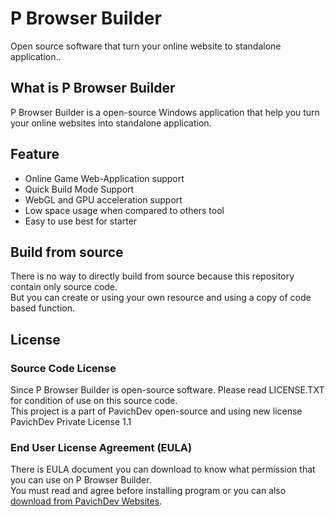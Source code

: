 # P Browser Builder
Open source software that turn your online website to standalone application..
## What is P Browser Builder
P Browser Builder is a open-source Windows application that help you turn your online websites into standalone application.
## Feature
* Online Game Web-Application support
* Quick Build Mode Support
* WebGL and GPU acceleration support
* Low space usage when compared to others tool
* Easy to use best for starter
## Build from source
There is no way to directly build from source because this repository contain only source code.\
But you can create or using your own resource and using a copy of code based function.
## License
### Source Code License
Since P Browser Builder is open-source software. Please read LICENSE.TXT for condition of use on this source code.\
This project is a part of PavichDev open-source and using new license PavichDev Private License 1.1
### End User License Agreement (EULA)
There is EULA document you can download to know what permission that you can use on P Browser Builder.\
You must read and agree before installing program or you can also [download from PavichDev Websites](https://pavichdev.ddns.net/download/documents/p-browser-builder-eula.pdf).
